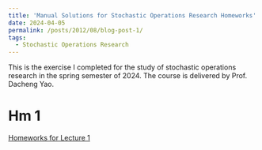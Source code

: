 ```yaml
---
title: 'Manual Solutions for Stochastic Operations Research Homeworks'
date: 2024-04-05
permalink: /posts/2012/08/blog-post-1/
tags:
  - Stochastic Operations Research
---
```


This is the exercise I completed for the study of stochastic operations research in the spring semester of 2024. The course is delivered by Prof. Dacheng Yao.

Hm 1
======
[Homeworks for Lecture 1](https://xiayangli2301.github.io/files/HW_1_Xia-Yang_Li_SOR.pdf)
